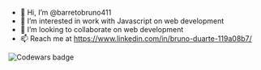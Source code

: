 - 👋 Hi, I’m @barretobruno411
- 👀 I’m interested in work with Javascript on web development
- 💞️ I’m looking to collaborate on web development
- 📫 Reach me at https://www.linkedin.com/in/bruno-duarte-119a08b7/

![Codewars badge](https://www.codewars.com/users/barretobruno411/badges/large)
